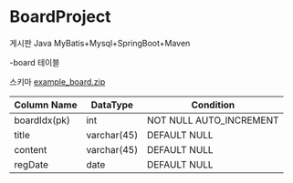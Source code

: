 # BoardProject
게시판
Java
MyBatis+Mysql+SpringBoot+Maven

-board 테이블

스키마
[example_board.zip](https://github.com/leeyuna-1124/BoardProject/files/7032624/example_board.zip)

| Column Name  | DataType    | Condition               |
|--------------|-------------|-------------------------|
| boardIdx(pk) | int         | NOT NULL AUTO_INCREMENT |
| title        | varchar(45) | DEFAULT NULL            |
| content      | varchar(45) | DEFAULT NULL            |
| regDate      | date        | DEFAULT NULL            |

